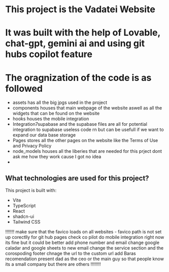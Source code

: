 # This project is the Vadatei Website
# It was built with the help of Lovable, chat-gpt, gemini ai and using git hubs copilot feature

# The oragnization of the code is as followed
- assets has all the big jpgs used in the project
- components houses that main webpage of the website aswell as all the widgets that can be found on the website
- hooks houses the mobile integration
- Integration7supabase and the supabase files are all for potential integration to supabase useless code rn but can be usefull if we want to expand our data base storage
- Pages stores all the other pages on the website like the Terms of Use and Privacy Policy
- node_models houses all the liberies that are needed for this prject dont ask me how they work cause I got no idea
- 
## What technologies are used for this project?

This project is built with:

- Vite
- TypeScript
- React
- shadcn-ui
- Tailwind CSS


!!!!!!!
make sure that the favico loads on all websites - favico path is not set up corectlly for git hub pages check co pilot
do mobile integration right now its fine but it could be better
add phone number and email
change google caladar and google sheets to new email
change the service section and the corospoding footer
chnage the url to the custom url
add Baras recomendation
present dad as the ceo or the main guy so that people know its a small company but there are others
!!!!!!!!

